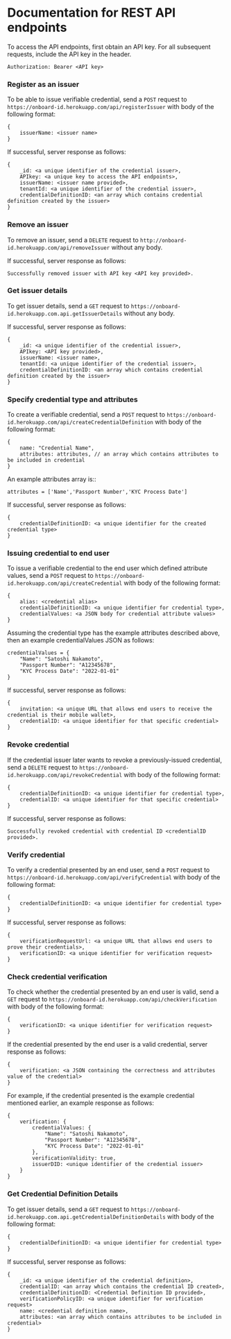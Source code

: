 # Documentation for REST API endpoints

To access the API endpoints, first obtain an API key. For all subsequent requests, include the API key in the header. 

```
Authorization: Bearer <API key>
```

### Register as an issuer

To be able to issue verifiable credential, send a `POST` request to `https://onboard-id.herokuapp.com/api/registerIssuer` with body of the following format:
```
{
    issuerName: <issuer name>
}
``` 

If successful, server response as follows:
```
{
    _id: <a unique identifier of the credential issuer>,
    APIkey: <a unique key to access the API endpoints>,
    issuerName: <issuer name provided>,
    tenantId: <a unique identifier of the credential issuer>,
    credentialDefinitionID: <an array which contains credential definition created by the issuer>
}
```

### Remove an issuer

To remove an issuer, send a `DELETE` request to `http://onboard-id.herokuapp.com/api/removeIssuer` without any body.

If successful, server response as follows:
```
Successfully removed issuer with API key <API key provided>.
```

### Get issuer details

To get issuer details, send a `GET` request to `https://onboard-id.herokuapp.com.api.getIssuerDetails` without any body.

If successful, server response as follows:
```
{
    _id: <a unique identifier of the credential issuer>,
    APIkey: <API key provided>,
    issuerName: <issuer name>,
    tenantId: <a unique identifier of the credential issuer>,
    credentialDefinitionID: <an array which contains credential definition created by the issuer>
}
```

### Specify credential type and attributes

To create a verifiable credential, send a `POST` request to `https://onboard-id.herokuapp.com/api/createCredentialDefinition` with body of the following format: 
```
{
    name: "Credential Name",
    attributes: attributes, // an array which contains attributes to be included in credential
}
```
An example attributes array is::
```
attributes = ['Name','Passport Number','KYC Process Date']
```

If successful, server response as follows: 
```
{
    credentialDefinitionID: <a unique identifier for the created credential type>
}
```

### Issuing credential to end user

To issue a verifiable credential to the end user which defined attribute values, send a `POST` request to `https://onboard-id.herokuapp.com/api/createCredential` with body of the following format: 
```
{
    alias: <credential alias>
    credentialDefinitionID: <a unique identifier for credential type>,
    credentialValues: <a JSON body for credential attribute values>
}
```

Assuming the credential type has the example attributes described above, then an example credentialValues JSON as follows:
```
credentialValues = {
    "Name": "Satoshi Nakamoto",
    "Passport Number": "A12345678",
    "KYC Process Date": "2022-01-01"
}
```

If successful, server response as follows: 
```
{
    invitation: <a unique URL that allows end users to receive the credential is their mobile wallet>,
    credentialID: <a unique identifier for that specific credential>
}
```

### Revoke credential

If the credential issuer later wants to revoke a previously-issued credential, send a `DELETE` request to `https://onboard-id.herokuapp.com/api/revokeCredential` with body of the following format: 
```
{
    credentialDefinitionID: <a unique identifier for credential type>,
    credentialID: <a unique identifier for that specific credential>
}
```

If successful, server response as follows:
```
Successfully revoked credential with credential ID <credentialID provided>.
```

### Verify credential 

To verify a credential presented by an end user, send a `POST` request to `https://onboard-id.herokuapp.com/api/verifyCredential` with body of the following format:
```
{
    credentialDefinitionID: <a unique identifier for credential type>
}
```

If successful, server response as follows:
```
{
    verificationRequestUrl: <a unique URL that allows end users to prove their credentials>,
    verificationID: <a unique identifier for verification request>
}
```

### Check credential verification

To check whether the credential presented by an end user is valid, send a `GET` request to `https://onboard-id.herokuapp.com/api/checkVerification` with body of the following format:
```
{
    verificationID: <a unique identifier for verification request>
}
```

If the credential presented by the end user is a valid credential, server response as follows:
```
{
    verification: <a JSON containing the correctness and attributes value of the credential>
}
```

For example, if the credential presented is the example credential mentioned earlier, an example response as follows:
```
{
    verification: {
        credentialValues: {
            "Name": "Satoshi Nakamoto",
            "Passport Number": "A12345678",
            "KYC Process Date": "2022-01-01"
        },
        verificationValidity: true,
        issuerDID: <unique identifier of the credential issuer>
    }
}
```

### Get Credential Definition Details
To get issuer details, send a `GET` request to `https://onboard-id.herokuapp.com.api.getCredentialDefinitionDetails` with body of the following format:
```
{
    credentialDefinitionID: <a unique identifier for credential type>
}
```

If successful, server response as follows:
```
{
    _id: <a unique identifier of the credential definition>,
    credentialID: <an array which contains the credential ID created>,
    credentialDefinitionID: <Credential Definition ID provided>,
    verificationPolicyID: <a unique identifier for verification request>
    name: <credential definition name>,
    attributes: <an array which contains attributes to be included in credential>
}
```
